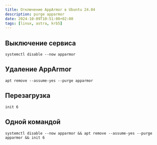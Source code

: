 ```yaml
---
title: Отключение AppArmor в Ubuntu 24.04
description: purge apparmor
date: 2024-10-09T10:51:00+02:00
tags: [linux, astra, krb5]
---
```

## Выключение сервиса

```shell
systemctl disable --now apparmor
```

## Удаление AppArmor

```shell
apt remove --assume-yes --purge apparmor
```

## Перезагрузка

```shell
init 6
```

## Одной командой

```shell
systemctl disable --now apparmor && apt remove --assume-yes --purge apparmor && init 6
```
